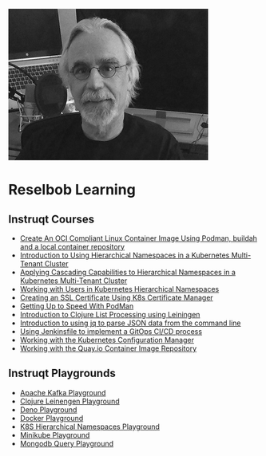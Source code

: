 ![headshot](./images/headshot.jpg)

# Reselbob Learning

## Instruqt Courses

* [Create An OCI Compliant Linux Container Image Using Podman, buildah and a local container repository](https://play.instruqt.com/embed/cogarttech/tracks/create-an-oci-compliant-linux-container-image-using-podman?token=em_vWkzBQkrksy1UA_c)
* [Introduction to Using Hierarchical Namespaces in a Kubernetes Multi-Tenant Cluster]()
* [Applying Cascading Capabilities to Hierarchical Namespaces in a Kubernetes Multi-Tenant Cluster](https://play.instruqt.com/embed/cogarttech/tracks/applying-cascading-capabilities-to-hns?token=em_LHHdNNBHoRy_MIhp)
* [Working with Users in Kubernetes Hierarchical Namespaces]()
* [Creating an SSL Certificate Using K8s Certificate Manager](https://play.instruqt.com/embed/cogarttech/tracks/k8s-cert-mgr?token=em_LVqQix7l20xYJrfo)
* [Getting Up to Speed With PodMan](https://play.instruqt.com/embed/cogarttech/tracks/getting-up-to-speed-with-podman?token=em_dtE7OLvVzs38dHtA)
* [Introduction to Clojure List Processing using Leiningen](https://play.instruqt.com/embed/cogarttech/tracks/introduction-to-clojure-list-processing?token=em_CWRmee14mCoIpIGq)
* [Introduction to using jq to parse JSON data from the command line](https://play.instruqt.com/embed/cogarttech/tracks/using-jq?token=em_1tNVtQ8jWNBa9_BV)
* [Using Jenkinsfile to implement a GitOps CI/CD process](https://play.instruqt.com/embed/cogarttech/tracks/jenkins-vm?token=em_7Gd-yAHyJyJYuOm5)
* [Working with the Kubernetes Configuration Manager](https://play.instruqt.com/embed/cogarttech/tracks/k8s-config-mgr?token=em_GZqK0gd1Cwx1utNo)
* [Working with the Quay.io Container Image Repository](https://play.instruqt.com/embed/cogarttech/tracks/working-with-the-quay-io-container-image-repository?token=em_jrJ0J2WmfKrGO27v)


## Instruqt Playgrounds
* [Apache Kafka Playground](https://play.instruqt.com/embed/cogarttech/tracks/apache-kafka-playground?token=em_Y0tb6fbj0v3FRzt8)
* [Clojure Leinengen Playground](https://play.instruqt.com/embed/cogarttech/tracks/clojure-leinengen-playground?token=em_Tm1ZM_S3hZYrZ5df)
* [Deno Playground](https://play.instruqt.com/embed/cogarttech/tracks/deno-playground?token=em_VwnvNIKJ5WHekBLf)
* [Docker Playground](https://play.instruqt.com/embed/cogarttech/tracks/docker-playground?token=em_4Dm3ZBd3E_z8bP_F)
* [K8S Hierarchical Namespaces Playground](https://play.instruqt.com/embed/cogarttech/tracks/k8s-hierarchical-namespace-playground?token=em_T-r6hPLNOQfawTdn)
* [Minikube Playground](https://play.instruqt.com/embed/cogarttech/tracks/minikube-playground?token=em_bUVnPMN3CZgNz5ap)
* [Mongodb Query Playground](https://play.instruqt.com/embed/cogarttech/tracks/mongodb-query-playground?token=em_3yTmrCtsxhOn6Euz)

